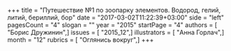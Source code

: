 +++
title = "Путешествие №1 по зоопарку элементов. Водород, гелий, литий, бериллий, бор"
date = "2017-03-02T11:22:39+03:00"
side = "left"
pagesCount = "4"
slogan = ""
year = "2015"
startPage = "4"
authors = [ "Борис Дружинин",]
issues = [ "2015_12",]
illustrators = [ "Анна Горлач",]
month = "12"
rubrics = [ "Оглянись вокруг",]
+++
